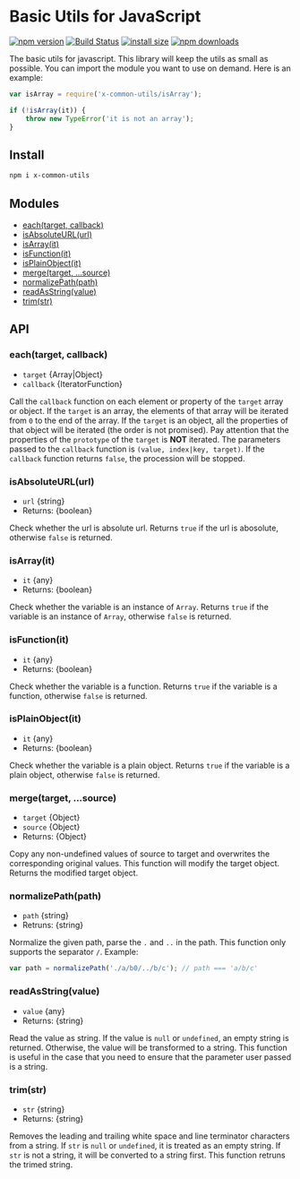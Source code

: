 # Basic Utils for JavaScript

[![npm version](https://img.shields.io/npm/v/x-common-utils.svg)](https://www.npmjs.com/package/x-common-utils)
[![Build Status](https://travis-ci.org/john-yuan/utils.svg?branch=master)](https://travis-ci.org/john-yuan/utils)
[![install size](https://packagephobia.now.sh/badge?p=x-common-utils)](https://packagephobia.now.sh/result?p=x-common-utils)
[![npm downloads](https://img.shields.io/npm/dm/x-common-utils.svg)](http://npm-stat.com/charts.html?package=x-common-utils)

The basic utils for javascript. This library will keep the utils as small as possible. You can import the module you
want to use on demand. Here is an example:

```js
var isArray = require('x-common-utils/isArray');

if (!isArray(it)) {
    throw new TypeError('it is not an array');
}
```

## Install

```bash
npm i x-common-utils
```

## Modules

* [each(target, callback)](#eachtarget-callback)
* [isAbsoluteURL(url)](#isabsoluteurlurl)
* [isArray(it)](#isarrayit)
* [isFunction(it)](#isfunctionit)
* [isPlainObject(it)](#isplainobjectit)
* [merge(target, ...source)](#mergetarget-source)
* [normalizePath(path)](#normalizepathpath)
* [readAsString(value)](#readasstringvalue)
* [trim(str)](#trimstr)

## API

### each(target, callback)

* `target` {Array|Object}
* `callback` {IteratorFunction}

Call the `callback` function on each element or property of the `target` array or object. If the `target` is an
array, the elements of that array will be iterated from `0` to the end of the array. If the `target` is an object,
all the properties of that object will be iterated (the order is not promised). Pay attention that the properties of
the `prototype` of the `target` is **NOT** iterated. The parameters passed to the `callback` function is
`(value, index|key, target)`. If the `callback` function returns `false`, the procession will be stopped.

### isAbsoluteURL(url)

* `url` {string}
* Returns: {boolean}

Check whether the url is absolute url. Returns `true` if the url is abosolute, otherwise `false` is returned.

### isArray(it)

* `it` {any}
* Returns: {boolean}

Check whether the variable is an instance of `Array`. Returns `true` if the variable is an instance of `Array`,
otherwise `false` is returned.

### isFunction(it)

* `it` {any}
* Returns: {boolean}

Check whether the variable is a function. Returns `true` if the variable is a function, otherwise `false` is returned.


### isPlainObject(it)

* `it` {any}
* Returns: {boolean}

Check whether the variable is a plain object. Returns `true` if the variable is a plain object, otherwise `false` is
returned.

### merge(target, ...source)

* `target` {Object}
* `source` {Object}
* Returns: {Object}

Copy any non-undefined values of source to target and overwrites the corresponding original values. This function will
modify the target object. Returns the modified target object.

### normalizePath(path)

* `path` {string}
* Retruns: {string}

Normalize the given path, parse the `.` and `..` in the path. This function only supports the separator `/`. Example:

```js
var path = normalizePath('./a/b0/../b/c'); // path === 'a/b/c'
```

### readAsString(value)

* `value` {any}
* Returns: {string}

Read the value as string. If the value is `null` or `undefined`, an empty string is returned. Otherwise, the value will
be transformed to a string. This function is useful in the case that you need to ensure that the parameter user passed
is a string.

### trim(str)

* `str` {string}
* Returns: {string}

Removes the leading and trailing white space and line terminator characters from a string. If `str` is `null` or
`undefined`, it is treated as an empty string. If `str` is not a string, it will be converted to a string first.
This function retruns the trimed string.
